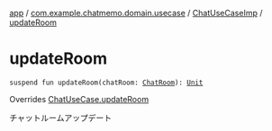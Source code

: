 [app](../../index.md) / [com.example.chatmemo.domain.usecase](../index.md) / [ChatUseCaseImp](index.md) / [updateRoom](./update-room.md)

# updateRoom

`suspend fun updateRoom(chatRoom: `[`ChatRoom`](../../com.example.chatmemo.domain.model.entity/-chat-room/index.md)`): `[`Unit`](https://kotlinlang.org/api/latest/jvm/stdlib/kotlin/-unit/index.html)

Overrides [ChatUseCase.updateRoom](../-chat-use-case/update-room.md)

チャットルームアップデート

